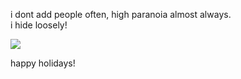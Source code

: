 i dont add people often, high paranoia almost always.<br/>i hide loosely!

![](https://i.pinimg.com/originals/26/f0/6d/26f06d7810c9b12261bd5a56b1c0937d.gif)

happy holidays!
